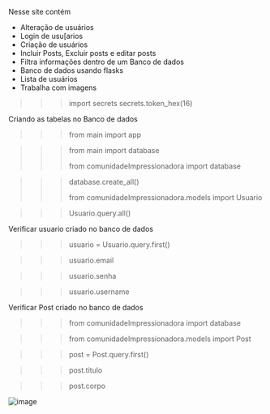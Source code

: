 Nesse site contém

* Alteração de usuários
* Login de usu[arios
* Criação de usuários
* Incluir Posts, Excluir posts e editar posts
* Filtra informações dentro de um Banco de dados
* Banco de dados usando flasks
* Lista de usuários
* Trabalha com imagens





>>> import secrets
>>> secrets.token_hex(16)



Criando as tabelas no Banco de dados

>>> from main import app

>>> from main import database
>>>
>>> from comunidadeImpressionadora import database

>>> database.create_all()
>>>
>>> from comunidadeImpressionadora.models import Usuario

>>> Usuario.query.all()
>>> 

Verificar usuario criado no banco de dados

>>> usuario = Usuario.query.first()

>>> usuario.email

>>> usuario.senha

>>> usuario.username

Verificar Post criado no banco de dados


>>> from comunidadeImpressionadora import database

>>> from comunidadeImpressionadora.models import Post

>>> post = Post.query.first()

>>> post.titulo

>>> post.corpo

![image](https://github.com/Henrique-Arau/Site_Comunidade/assets/83648293/d55b46e1-403e-4861-abeb-e9379a732009)
